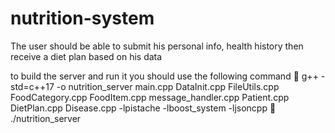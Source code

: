 # nutrition-system
The user should be able to submit his personal info, health history then receive a diet plan based on his data


to build the server and run it you should use the following command
   g++ -std=c++17 -o nutrition_server     main.cpp DataInit.cpp FileUtils.cpp FoodCategory.cpp FoodItem.cpp message_handler.cpp Patient.cpp DietPlan.cpp Disease.cpp     -lpistache -lboost_system -ljsoncpp
 ./nutrition_server


